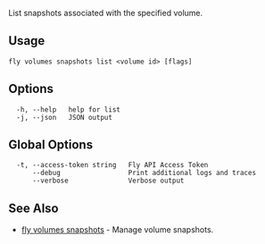 List snapshots associated with the specified volume.

## Usage
~~~
fly volumes snapshots list <volume id> [flags]
~~~

## Options

~~~
  -h, --help   help for list
  -j, --json   JSON output
~~~

## Global Options

~~~
  -t, --access-token string   Fly API Access Token
      --debug                 Print additional logs and traces
      --verbose               Verbose output
~~~

## See Also

* [fly volumes snapshots](/docs/flyctl/volumes-snapshots/)	 - Manage volume snapshots.

